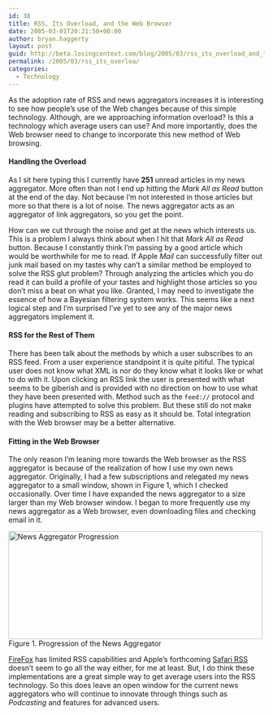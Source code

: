```yaml
---
id: 38
title: RSS, Its Overload, and the Web Browser
date: 2005-03-01T20:21:50+00:00
author: bryan.haggerty
layout: post
guid: http://beta.losingcontext.com/blog/2005/03/rss_its_overload_and_the_web_browser.php
permalink: /2005/03/rss_its_overloa/
categories:
  - Technology
---
```

As the adoption rate of RSS and news aggregators increases it is interesting to see how people&#8217;s use of the Web changes because of this simple technology. Although, are we approaching information overload? Is this a technology which average users can use? And more importantly, does the Web browser need to change to incorporate this new method of Web browsing.

#### Handling the Overload

As I sit here typing this I currently have **251** unread articles in my news aggregator. More often than not I end up hitting the _Mark All as Read_ button at the end of the day. Not because I&#8217;m not interested in those articles but more so that there is a lot of noise. The news aggregator acts as an aggregator of link aggregators, so you get the point.

How can we cut through the noise and get at the news which interests us. This is a problem I always think about when I hit that _Mark All as Read_ button. Because I constantly think I&#8217;m passing by a good article which would be worthwhile for me to read. If Apple _Mail_ can successfully filter out junk mail based on my tastes why can&#8217;t a similar method be employed to solve the RSS glut problem? Through analyzing the articles which you do read it can build a profile of your tastes and highlight those articles so you don&#8217;t miss a beat on what you like. Granted, I may need to investigate the essence of how a Bayesian filtering system works. This seems like a next logical step and I&#8217;m surprised I&#8217;ve yet to see any of the major news aggregators implement it.

#### RSS for the Rest of Them

There has been talk about the methods by which a user subscribes to an RSS feed. From a user experience standpoint it is quite pitiful. The typical user does not know what XML is nor do they know what it looks like or what to do with it. Upon clicking an RSS link the user is presented with what seems to be giberish and is provided with no direction on how to use what they have been presented with. Method such as the `feed://` protocol and plugins have attempted to solve this problem. But these still do not make reading and subscribing to RSS as easy as it should be. Total integration with the Web browser may be a better alternative.

#### Fitting in the Web Browser

The only reason I&#8217;m leaning more towards the Web browser as the RSS aggregator is because of the realization of how I use my own news aggregator. Originally, I had a few subscriptions and relegated my news aggregator to a small window, shown in Figure 1, which I checked occasionally. Over time I have expanded the news aggregator to a size larger than my Web browser window. I began to more frequently use my news aggregator as a Web browser, even downloading files and checking email in it.

<p class="figure-centered">
  <img src="http://www.losingcontext.com/blog/images/rss-news-aggregators.jpg" alt="News Aggregator Progression" height="212" width="500" /><br /> Figure 1. Progression of the News Aggregator
</p>

[FireFox](http://www.getfirefox.com) has limited RSS capabilities and Apple&#8217;s forthcoming [Safari RSS](http://www.apple.com/macosx/tiger/safari.html) doesn&#8217;t seem to go all the way either, for me at least. But, I do think these implementations are a great simple way to get average users into the RSS technology. So this does leave an open window for the current news aggregators who will continue to innovate through things such as _Podcasting_ and features for advanced users.